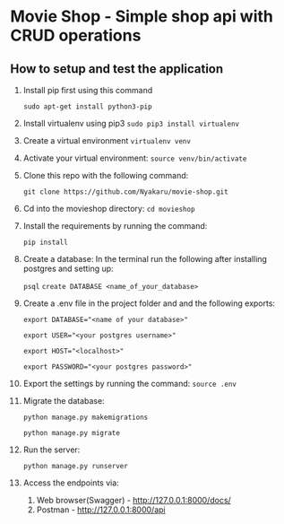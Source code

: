 Movie Shop - Simple shop api with CRUD operations
=======

## How to setup and test the application
1. Install pip first using this command 

    `sudo apt-get install python3-pip`

1. Install virtualenv using pip3 `sudo pip3 install virtualenv `

1. Create a virtual environment `virtualenv venv `

1. Activate your virtual environment: `source venv/bin/activate`

1. Clone this repo with the following command:

    `git clone https://github.com/Nyakaru/movie-shop.git`

1. Cd into the movieshop directory:
    `cd movieshop`

1. Install the requirements by running the command:

      `pip install`

1. Create a database:
  In the terminal run the following after installing postgres and setting up:  
  
    `psql`
  `create DATABASE <name_of_your_database>`
1. Create a .env file in the project folder and and the following exports:  
   
   `export DATABASE="<name of your database>"`  
   
   `export USER="<your postgres username>"`  
   
   `export HOST="<localhost>"`
   
   `export PASSWORD="<your postgres password>"`
   
1. Export the settings by running the command: `source .env`

1. Migrate the database:
    
    `python manage.py makemigrations`
    
    `python manage.py migrate`
1. Run the server:
    
    `python manage.py runserver`
1. Access the endpoints via:
    1. Web browser(Swagger) - http://127.0.0.1:8000/docs/
    2. Postman - http://127.0.0.1:8000/api
